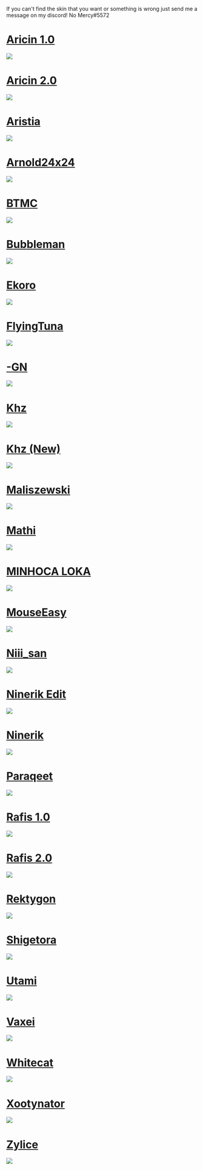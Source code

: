 If you can't find the skin that you want or something is wrong just send me a message on my discord! No Mercy#5572
# [Aricin 1.0](https://drive.google.com/file/d/1KhCqh1nx97Dix8GfG2RUjzGoCCLLfIDW/view?usp=sharing)
![](https://osu.ppy.sh/ss/18045397/3230)
# [Aricin 2.0](https://drive.google.com/file/d/1uDmjkTZdyfl_BXgLBzmkiWPp2GSb3c91/view?usp=sharing)
![](https://osu.ppy.sh/ss/18045396/5b8a)
# [Aristia](https://drive.google.com/file/d/1AhZO3s7CJntrt6ieNYhcvNz2VUABAizR/view?usp=sharing)
![](https://osu.ppy.sh/ss/18045474/5427)
# [Arnold24x24](https://drive.google.com/file/d/1l1Nlj5sJPIqNr3iLtfnym088AhAYyM-_/view?usp=sharing)
![](https://osu.ppy.sh/ss/18045476/f49b)
# [BTMC](https://drive.google.com/file/d/1JfSnTEwVxMIctHAPg2cxogJscecDef6H/view?usp=sharing)
![](https://osu.ppy.sh/ss/18045480/4237)
# [Bubbleman](https://drive.google.com/file/d/1tSOtZIBlgyQ6KnHjNhC_2K5FUqpxs1WX/view?usp=sharing)
![](https://osu.ppy.sh/ss/18045481/a428)
# [Ekoro](https://drive.google.com/file/d/1PvbL8Wr53ZHKspnjq5f_rzOr5a2zPvqX/view?usp=sharing)
![](https://osu.ppy.sh/ss/18045595/6fed)
# [FlyingTuna](https://drive.google.com/file/d/1s-xG1Jmk6aKoA8RwikDWgyNvnFLEndjC/view?usp=sharing)
![](https://osu.ppy.sh/ss/18045488/ea29)
# [-GN](https://drive.google.com/file/d/1yOwyeX1jL5-8HiMSPTrYoC5wNb1_dFpO/view?usp=sharing)
![](https://osu.ppy.sh/ss/18045490/0543)
# [Khz](https://drive.google.com/file/d/1pR2U7hvkc7NKFif2EZ12gAPhSUTBnSjM/view?usp=sharing)
![](https://osu.ppy.sh/ss/18045494/c3ae)
# [Khz (New)](https://drive.google.com/file/d/1Ygm-hm0sXVZi77BmZe3DKIbEp1D0PfCO/view?usp=sharing)
![](https://osu.ppy.sh/ss/18045559/4423)
# [Maliszewski](https://drive.google.com/file/d/1a2kLe9eZspX8hmucQ5LQ2Bkla_JIUWXd/view?usp=sharing)
![](https://osu.ppy.sh/ss/18045498/e207)
# [Mathi](https://drive.google.com/file/d/133F5UIMpZuj05A-IRn787Xln3mPkVDj2/view?usp=sharing)
![](https://osu.ppy.sh/ss/18045500/a58a)
# [MINHOCA LOKA](https://drive.google.com/file/d/1PgOfrVpb2wJkCyzsHNxjfZ287jWcJ8Hq/view?usp=sharing)
![](https://osu.ppy.sh/ss/18045502/bebf)
# [MouseEasy](https://drive.google.com/file/d/1x4ol1cwEdQJUoxuJ-KgV5hQ4KVXleuf3/view?usp=sharing)
![](https://osu.ppy.sh/ss/18045505/849e)
# [Niii_san](https://drive.google.com/file/d/1uBJvTjjRajho3_BQYPJzq-35rfixBRji/view?usp=sharing)
![](https://osu.ppy.sh/ss/18045507/6d06)
# [Ninerik Edit](https://drive.google.com/file/d/1l1Nlj5sJPIqNr3iLtfnym088AhAYyM-_/view?usp=sharing)
![](https://osu.ppy.sh/ss/18045493/96a6)
# [Ninerik](https://drive.google.com/file/d/1esNIp7wtmotUnxmxEhSe3q9KHUmXU9jo/view?usp=sharing)
![](https://osu.ppy.sh/ss/18045509/8e2a)
# [Paraqeet](https://drive.google.com/file/d/1dIOX43xQesWXargtNLVkZy2Nwb8vb_pS/view?usp=sharing)
![](https://osu.ppy.sh/ss/18045510/145b)
# [Rafis 1.0](https://drive.google.com/file/d/1dG6Su__l6rogjZZhSfp94-bUVhGAIhV0/view?usp=sharing)
![](https://osu.ppy.sh/ss/18045511/3b6e)
# [Rafis 2.0](https://drive.google.com/file/d/1t4sS93t4mN_q_Uqfkm8qYriSI627Haou/view?usp=sharing)
![](https://osu.ppy.sh/ss/18045512/31a6)
# [Rektygon](https://drive.google.com/file/d/1B1pSqhrHR59cCAc-0mYz-1PSPSyaaOGR/view?usp=sharing)
![](https://osu.ppy.sh/ss/18045514/e03a)
# [Shigetora](https://drive.google.com/file/d/1wkNJ3FLwwwgpqLH9nJ12gwSKQgYXVXG7/view?usp=sharing)
![](https://osu.ppy.sh/ss/18045516/7144)
# [Utami](https://drive.google.com/file/d/1QKGcHwBt41nyfmLFX7WkcvBAivz7YpMA/view?usp=sharing)
![](https://osu.ppy.sh/ss/18045519/4d40)
# [Vaxei](https://drive.google.com/file/d/13z4OP_uzRASo26Jn-wcafbfvi157yA6m/view?usp=sharing)
![](https://osu.ppy.sh/ss/18045522/796d)
# [Whitecat](https://drive.google.com/file/d/1zMtwnfah3v089GmAadGQO1kl9VVPw_-d/view?usp=sharing)
![](https://osu.ppy.sh/ss/18045530/eb52)
# [Xootynator](https://drive.google.com/file/d/1cLTjtdeD7is_58-IbGHbWeuarNi1zEa9/view?usp=sharing)
![](https://osu.ppy.sh/ss/18045597/90c3)
# [Zylice](https://drive.google.com/file/d/1ilLZFhnutTNp_sfzzi8vlEWlLx-N2P2_/view?usp=sharing)
![](https://osu.ppy.sh/ss/18045531/3531)
